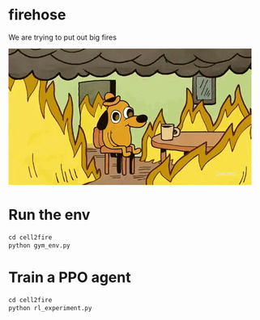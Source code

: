 # firehose
We are trying to put out big fires

![fine](./figs/giphy.gif)

# Run the env
```
cd cell2fire
python gym_env.py
```

# Train a PPO agent
```
cd cell2fire
python rl_experiment.py
```
